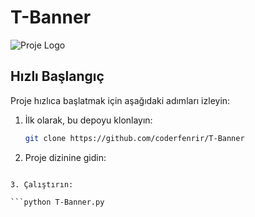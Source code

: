 # T-Banner
![Proje Logo](https://ibb.co/WGfy5Ts)

## Hızlı Başlangıç

Proje hızlıca başlatmak için aşağıdaki adımları izleyin:

1. İlk olarak, bu depoyu klonlayın:

   ```bash
   git clone https://github.com/coderfenrir/T-Banner

2. Proje dizinine gidin:

```cd T-Banner

3. Çalıştırın:

```python T-Banner.py
